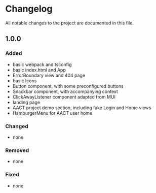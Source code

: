 # Changelog

All notable changes to the project are documented in this file.

## 1.0.0

### Added

- basic webpack and tsconfig
- basic index.html and App
- ErrorBoundary view and 404 page
- basic Icons
- Button component, with some preconfigured buttons
- Snackbar component, with accompanying context
- ClickAwayListener component adapted from MUI
- landing page
- AACT project demo section, including fake Login and Home views
- HamburgerMenu for AACT user home

### Changed

- none

### Removed

- none

### Fixed

- none
